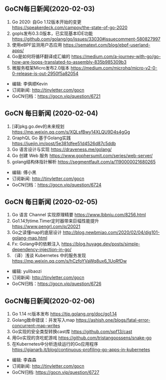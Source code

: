 ## GoCN每日新闻(2020-02-03)

1. Go 2020: 自Go 1.12版本开始的变更 https://speakerdeck.com/campoy/the-state-of-go-2020
2. gopls发布0.3.0版本，已实现基本IDE功能 https://github.com/golang/go/issues/33030#issuecomment-580827997
3. 使用eBPF监测用户态应用 https://sematext.com/blog/ebpf-userland-apps/
4. Go是如何将循环翻译成汇编的 https://medium.com/a-journey-with-go/go-how-are-loops-translated-to-assembly-835b985309b3
5. 微服务框架Micro发布2.0版本 https://medium.com/microhq/micro-v2-0-0-release-is-out-2950f5a82054

* 编辑: 李俱顺Kevin
* 订阅新闻: http://tinyletter.com/gocn
* GoCN归档：https://gocn.vip/question/6721

## GoCN 每日新闻 (2020-02-04)

1. [译]pkg.go.dev的未来规划 https://mp.weixin.qq.com/s/XQLsfBwy14XLQU9D4s4gGg
2. GraphQL Go 基于Golang实践 https://juejin.im/post/5e381dfee51d4526d87c5ddb
3. Go 语言设计与实现 https://draveness.me/golang/
4. Go 创建 Web 服务 https://www.gophersumit.com/series/web-server/
5. golang结构体指针解析 https://segmentfault.com/a/1190000021680265

- 编辑: 傅小黑
- 订阅新闻: http://tinyletter.com/gocn
- GoCN归档：https://gocn.vip/question/6724

## GoCN 每日新闻 (2020-02-05)

1. Go 语言 Channel 实现原理精要 https://www.lbbniu.com/8256.html
2. Go1.14为time.Timer定时器带来巨幅性能提升 https://www.pengrl.com/p/20021
3. Go之读懂map的底层设计 http://blog.newbmiao.com/2020/02/04/dig101-golang-map.html
4. Fx: Golang中的依赖注入  https://blog.huyage.dev/posts/simple-dependency-injection-in-go/
5. （译）浅谈 Kubernetes 中的服务发现 https://mp.weixin.qq.com/s/hCzfoYVaWq8ux6_1UoRfDw

- 编辑: yulibaozi
- 订阅新闻: http://tinyletter.com/gocn
- GoCN归档：https://gocn.vip/question/6726


## GoCN每日新闻(2020-02-06)

1. Go 1.14 rc版本发布 https://tip.golang.org/doc/go1.14
2. Golang致命错误：并发写入map https://ashish.one/blogs/fatal-error-concurrent-map-writes
3. Go实现的安全类型转换cast库 https://github.com/spf13/cast
4. 用Go实现的贪吃蛇游戏 https://github.com/tristangoossens/snake-go
5. 在Kubernetes中分析连续运行的Go应用程序 https://gianarb.it/blog/continuous-profiling-go-apps-in-kubernetes

* 编辑: 李森森
* 订阅新闻: http://tinyletter.com/gocn
* GoCN归档: https://gocn.vip/question/6727
